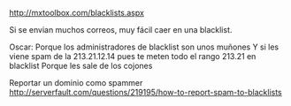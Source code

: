 http://mxtoolbox.com/blacklists.aspx

Si se envian muchos correos, muy fácil caer en una blacklist. 

Oscar:
Porque los administradores de blacklist son unos muñones
Y si les viene spam de la 213.21.12.14 pues te meten todo el rango 213.21 en blacklist
Porque les sale de los cojones



Reportar un dominio como spammer
http://serverfault.com/questions/219195/how-to-report-spam-to-blacklists
